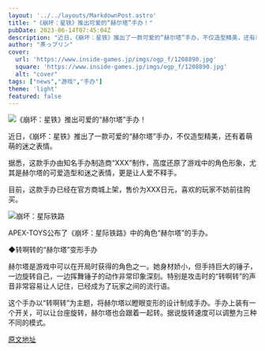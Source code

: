 ```yaml
---
layout: '../../layouts/MarkdownPost.astro'
title: "《崩坏：星铁》推出可爱的“赫尔塔”手办！"
pubDate: 2023-06-14T07:45:04Z
description: "近日，《崩坏：星铁》推出了一款可爱的“赫尔塔”手办，不仅造型精美，还有着萌萌的迷之表情。"
author: "茶っプリン"
cover:
  url: 'https://www.inside-games.jp/imgs/ogp_f/1208890.jpg'
  square: 'https://www.inside-games.jp/imgs/ogp_f/1208890.jpg'
  alt: "cover"
tags: ["news","游戏","手办"]
theme: 'light'
featured: false
---
```


![《崩坏：星铁》推出可爱的“赫尔塔”手办！](https://www.inside-games.jp/imgs/ogp_f/1208890.jpg)

近日，《崩坏：星铁》推出了一款可爱的“赫尔塔”手办，不仅造型精美，还有着萌萌的迷之表情。

据悉，这款手办由知名手办制造商“XXX”制作，高度还原了游戏中的角色形象，尤其是赫尔塔的可爱造型和迷之表情，更是让人爱不释手。

目前，这款手办已经在官方商城上架，售价为XXX日元，喜欢的玩家不妨前往购买。

![崩坏：星际铁路](https://www.inside-games.jp/imgs/zoom/1208888.jpg)

APEX-TOYS公布了《崩坏：星际铁路》中的角色“赫尔塔”的手办。

◆转啊转的“赫尔塔”变形手办

赫尔塔是游戏中可以在开局时获得的角色之一。她身材娇小，但手持巨大的锤子，一边旋转自己，一边挥舞锤子的动作非常印象深刻。特别是攻击时的“转啊转”的声音非常容易让人记住，已经成为了玩家之间的流行语。

这个手办以“转啊转”为主题，将赫尔塔以瞪眼变形的设计制成手办。手办上装有一个开关，可以让台座旋转，赫尔塔也会跟着一起转。据说旋转速度可以调整为三种不同的模式。

  [原文地址](https://www.inside-games.jp/article/2023/06/14/146564.html)